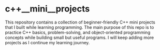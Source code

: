 # c++__mini__projects
This repository contains a collection of beginner-friendly C++ mini projects that I built while learning programming. The main purpose of this repo is to practice C++ basics, problem-solving, and object-oriented programming concepts while building small but useful programs. I will keep adding more projects as I continue my learning journey.
